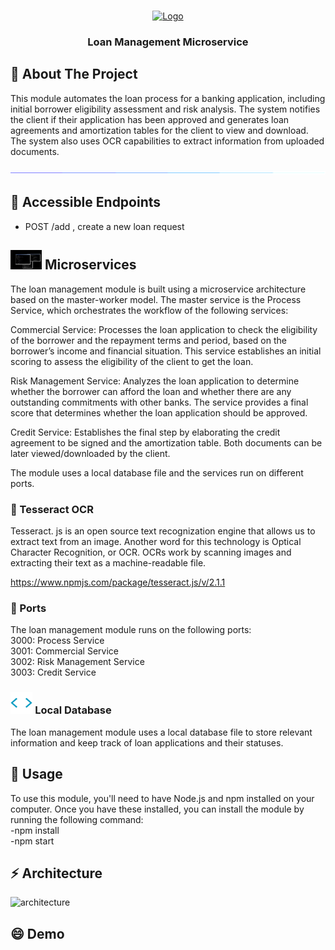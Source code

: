 



<!-- PROJECT LOGO -->
<br />
<p align="center">
  <a href="https://insatunisia.github.io/TP-ArchLog/img/eventCloud.png">
    <img src="https://insatunisia.github.io/TP-ArchLog/img/eventCloud.png" alt="Logo" width="400" height="200">
  </a>

  <h3 align="center">Loan Management Microservice</h3>

<!-- ABOUT THE APPLICATION -->
##  🔭 About The Project

This module automates the loan process for a banking application, including initial borrower eligibility assessment and risk analysis. The system notifies the client if their application has been approved and generates loan agreements and amortization tables for the client to view and download. The system also uses OCR capabilities to extract information from uploaded documents.
<p align="center" width="100%">
<img src="https://github.com/Harpia-Vieillot/Harpia-Vieillot/blob/main/resources/hr.gif"/> 
</p>

<!--  🤔 Accessible Endpoints -->
##  🤔 Accessible Endpoints

* POST /add , create a new loan request

<h2> <img src="https://github.com/Harpia-Vieillot/Harpia-Vieillot/blob/main/resources/codes.webp" width="50px">  Microservices </h2>

The loan management module is built using a microservice architecture based on the master-worker model. The master service is the Process Service, which orchestrates the workflow of the following services:

Commercial Service: Processes the loan application to check the eligibility of the borrower and the repayment terms and period, based on the borrower’s income and financial situation. This service establishes an initial scoring to assess the eligibility of the client to get the loan.

Risk Management Service: Analyzes the loan application to determine whether the borrower can afford the loan and whether there are any outstanding commitments with other banks. The service provides a final score that determines whether the loan application should be approved.

Credit Service: Establishes the final step by elaborating the credit agreement to be signed and the amortization table. Both documents can be later viewed/downloaded by the client.

The module uses a local database file and the services run on different ports.

###  🎨  Tesseract OCR 

Tesseract. js is an open source text recognization engine that allows us to extract text from an image. Another word for this technology is Optical Character Recognition, or OCR. OCRs work by scanning images and extracting their text as a machine-readable file.

https://www.npmjs.com/package/tesseract.js/v/2.1.1

### 🚧 Ports 

The loan management module runs on the following ports: <br/>
3000: Process Service <br/>
3001: Commercial Service <br/>
3002: Risk Management Service <br/>
3003: Credit Service <br/>

### <img src = "https://github.com/Harpia-Vieillot/Harpia-Vieillot/blob/main/resources/analytics.webp" width="7%"> Local Database
The loan management module uses a local database file to store relevant information and keep track of loan applications and their statuses.
<!--  🌱 USAGE -->
## 🌱 Usage
To use this module, you'll need to have Node.js and npm installed on your computer. Once you have these installed, you can install the module by running the following command: <br/>
-npm install <br/>
-npm start

<!-- ⚡ Architecture-->
## ⚡ Architecture 
![architecture](https://user-images.githubusercontent.com/70342285/236192248-683139d2-874c-45e0-831a-392c0358e3c1.png)

<!--  😄 Demo-->
## 😄 Demo 



